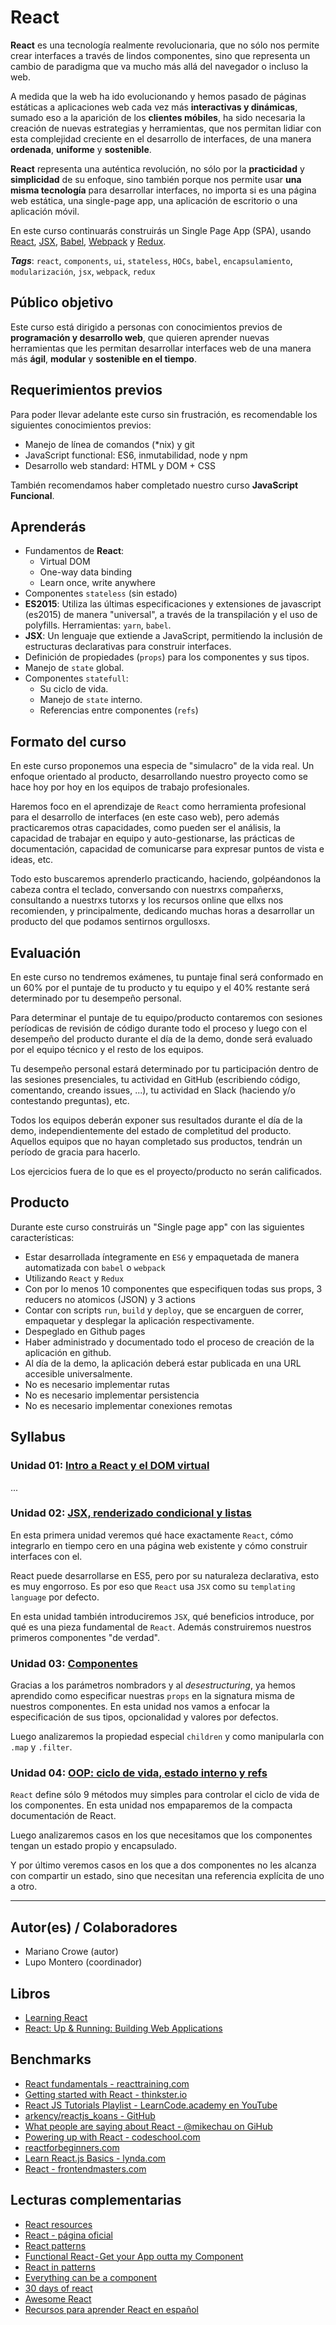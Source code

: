 # React

**React** es una tecnología realmente revolucionaria, que no sólo nos permite
crear interfaces a través de lindos componentes, sino que representa un cambio
de paradigma que va mucho más allá del navegador o incluso la web.

A medida que la web ha ido evolucionando y hemos pasado de páginas estáticas a
aplicaciones web cada vez más **interactivas y dinámicas**, sumado eso a la
aparición de los **clientes móbiles**, ha sido necesaria la creación de nuevas
estrategias y herramientas, que nos permitan lidiar con esta complejidad
creciente en el desarrollo de interfaces, de una manera **ordenada**,
**uniforme** y **sostenible**.

**React** representa una auténtica revolución, no sólo por la **practicidad** y
**simplicidad** de su enfoque, sino también porque nos permite usar **una misma
tecnología** para desarrollar interfaces, no importa si es una página web
estática, una single-page app, una aplicación de escritorio o una aplicación
móvil.

En este curso continuarás construirás un Single Page App (SPA), usando
[React](https://reactjs.org/), [JSX](https://facebook.github.io/jsx/),
[Babel](https://babeljs.io/), [Webpack](https://webpack.js.org/) y
[Redux](https://redux.js.org/).

***Tags***: `react`, `components`, `ui`, `stateless`, `HOCs`, `babel`,
`encapsulamiento`, `modularización`, `jsx`, `webpack`, `redux`

## Público objetivo

Este curso está dirigido a personas con conocimientos previos de **programación
y desarrollo web**, que quieren aprender nuevas herramientas que les permitan
desarrollar interfaces web de una manera más **ágil**, **modular** y
**sostenible en el tiempo**.

## Requerimientos previos

Para poder llevar adelante este curso sin frustración, es recomendable los
siguientes conocimientos previos:

* Manejo de línea de comandos (\*nix) y git
* JavaScript functional: ES6, inmutabilidad, node y npm
* Desarrollo web standard: HTML y DOM + CSS

También recomendamos haber completado nuestro curso **JavaScript Funcional**.

## Aprenderás

* Fundamentos de **React**:
  - Virtual DOM
  - One-way data binding
  - Learn once, write anywhere
* Componentes `stateless` (sin estado)
* **ES2015**: Utiliza las últimas especificaciones y extensiones de javascript
  (es2015) de manera "universal", a través de la transpilación y el uso de
  polyfills. Herramientas: `yarn`, `babel`.
* **JSX**: Un lenguaje que extiende a JavaScript, permitiendo la inclusión de
  estructuras declarativas para construir interfaces.
* Definición de propiedades (`props`) para los componentes y sus tipos.
* Manejo de `state` global.
* Componentes `statefull`:
  - Su ciclo de vida.
  - Manejo de `state` interno.
  - Referencias entre componentes (`refs`)

## Formato del curso

En este curso proponemos una especia de "simulacro" de la vida real. Un enfoque
orientado al producto, desarrollando nuestro proyecto como se hace hoy por hoy
en los equipos de trabajo profesionales.

Haremos foco en el aprendizaje de `React` como herramienta profesional para el
desarrollo de interfaces (en este caso web), pero además practicaremos otras
capacidades, como pueden ser el análisis, la capacidad de trabajar en equipo y
auto-gestionarse, las prácticas de documentación, capacidad de comunicarse para
expresar puntos de vista e ideas, etc.

Todo esto buscaremos aprenderlo practicando, haciendo, golpéandonos la cabeza
contra el teclado, conversando con nuestrxs compañerxs, consultando a nuestrxs
tutorxs y los recursos online que ellxs nos recomienden, y principalmente,
dedicando muchas horas a desarrollar un producto del que podamos sentirnos
orgullosxs.

## Evaluación

En este curso no tendremos exámenes, tu puntaje final será conformado en un 60%
por el puntaje de tu producto y tu equipo y el 40% restante será determinado por
tu desempeño personal.

Para determinar el puntaje de tu equipo/producto contaremos con sesiones
períodicas de revisión de código durante todo el proceso y luego con el
desempeño del producto durante el día de la demo, donde será evaluado por el
equipo técnico y el resto de los equipos.

Tu desempeño personal estará determinado por tu participación dentro de las
sesiones presenciales, tu actividad en GitHub (escribiendo código, comentando,
creando issues, ...), tu actividad en Slack (haciendo y/o contestando
preguntas), etc.

Todos los equipos deberán exponer sus resultados durante el día de la demo,
independientemente del estado de completitud del producto. Aquellos equipos que
no hayan completado sus productos, tendrán un período de gracia para hacerlo.

Los ejercicios fuera de lo que es el proyecto/producto no serán calificados.

## Producto

Durante este curso construirás un "Single page app" con las siguientes
características:

* Estar desarrollada íntegramente en `ES6` y empaquetada de manera automatizada
  con `babel` o `webpack`
* Utilizando `React` y `Redux`
* Con por lo menos 10 componentes que especifiquen todas sus props, 3 reducers
  no atomicos (JSON) y 3 actions
* Contar con scripts `run`, `build` y `deploy`, que se encarguen de correr,
  empaquetar y desplegar la aplicación respectivamente.
* Despeglado en Github pages
* Haber administrado y documentado todo el proceso de creación de la aplicación
  en github.
* Al día de la demo, la aplicación deberá estar publicada en una URL accesible
  universalmente.
* No es necesario implementar rutas
* No es necesario implementar persistencia
* No es necesario implementar conexiones remotas

## Syllabus

### Unidad 01: [Intro a React y el DOM virtual](00-intro)

...

### Unidad 02: [JSX, renderizado condicional y listas](01-basics)

En esta primera unidad veremos qué hace exactamente `React`, cómo integrarlo en
tiempo cero en una página web existente y cómo construir interfaces con el.

React puede desarrollarse en ES5, pero por su naturaleza declarativa, esto es
muy engorroso. Es por eso que `React` usa `JSX` como su `templating language`
por defecto.

En esta unidad también introduciremos `JSX`, qué beneficios introduce, por qué
es una pieza fundamental de `React`. Además construiremos nuestros primeros
componentes "de verdad".

### Unidad 03: [Componentes](02-components)

Gracias a los parámetros nombradors y al *desestructuring*, ya hemos aprendido
como especificar nuestras `props` en la signatura misma de nuestros componentes.
En esta unidad nos vamos a enfocar la especificación de sus tipos, opcionalidad
y valores por defectos.

Luego analizaremos la propiedad especial `children` y como manipularla con
`.map` y `.filter`.

### Unidad 04: [OOP: ciclo de vida, estado interno y refs](03-oop)

`React` define sólo 9 métodos muy simples para controlar el ciclo de vida de los
componentes. En esta unidad nos empaparemos de la compacta documentación de
React.

Luego analizaremos casos en los que necesitamos que los componentes tengan un
estado propio y encapsulado.

Y por último veremos casos en los que a dos componentes no les alcanza con
compartir un estado, sino que necesitan una referencia explícita de uno a otro.

***

## Autor(es) / Colaboradores

* Mariano Crowe (autor)
* Lupo Montero (coordinador)

## Libros

* [Learning React](http://shop.oreilly.com/product/0636920049579.do)
* [React: Up & Running: Building Web Applications](http://shop.oreilly.com/product/0636920042266.do)

## Benchmarks

* [React fundamentals - reacttraining.com](https://reacttraining.com/online/react-fundamentals)
* [Getting started with React - thinkster.io](https://thinkster.io/tutorials/getting-started-with-react)
* [React JS Tutorials Playlist - LearnCode.academy en YouTube](https://www.youtube.com/playlist?list=PLoYCgNOIyGABj2GQSlDRjgvXtqfDxKm5b)
* [arkency/reactjs_koans - GitHub](https://github.com/arkency/reactjs_koans)
* [What people are saying about React - @mikechau on GiHub](https://github.com/mikechau/react-primer-draft#what-people-are-saying-about-react)
* [Powering up with React - codeschool.com](https://www.codeschool.com/courses/powering-up-with-react)
* [reactforbeginners.com](https://reactforbeginners.com/)
* [Learn React.js Basics - lynda.com](https://www.lynda.com/React-js-tutorials/Learn-React-js-Basics/519668-2.html)
* [React - frontendmasters.com](https://frontendmasters.com/courses/react/)

## Lecturas complementarias

* [React resources](https://x-team.com/react-resources/)
* [React - página oficial](https://facebook.github.io/react/)
* [React patterns](http://reactpatterns.com)
* [Functional React - Get your App outta my Component](https://medium.com/@adamterlson/functional-react-series-part-1-get-your-app-outta-my-component-92656ae13e25?ref=mybridge.co)
* [React in patterns](http://krasimirtsonev.com/blog/article/react-js-in-design-patterns)
* [Everything can be a component](https://speakerdeck.com/pedronauck/reactjs-keep-simple-everything-can-be-a-component)
* [30 days of react](https://github.com/fullstackreact/30-days-of-react)
* [Awesome React](https://github.com/enaqx/awesome-react)
* [Recursos para aprender React en español](https://github.com/jlobos/react-espanol)
